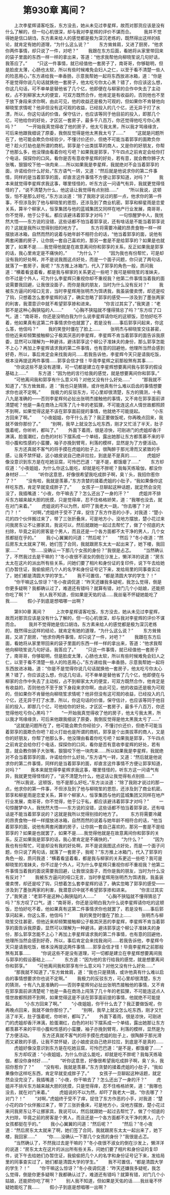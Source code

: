 # 　　第930章 离间？
　　上次李星辉请客吃饭，东方没去，她从未见过李星辉，故而对那货应该是没有什么了解的，但一句心机很深，却与我对李星辉的评价不谋而合。
　　我并不觉得她是信口胡诌，东方素来给人的感觉都是极为深沉老练的，既然得出这样的结论，就肯定有她的道理，“为什么这么说？”
　　东方耸耸肩，又进了厨房，“他求你两件事情，却只说了一件，对吧？”
　　我跟在东方后面，看她将从家里带回来的袋子里面的东西一样一样的拿出来，答道：“他求我帮他向柳晓笙说几句好话，我答应了。”
　　“只这一件事情，就已经值他一套房子了，南哥哥，你够聪明，但是脸皮太薄，心肠也太软，所以有些时候难免会妇人之仁，以至于看不清楚一些人的险恶用心，”东方递给我一串香肠，示意我帮她一起将东西放进冰箱，道：“你是不是觉得你说几句话就换他一套房子，他太吃亏你太心黑？错了，你应该这么想，你这几句话，可不单单是替他省了几个亿，他即便在与柳家的合作中失去了主动权，占不到柳家太大的便宜，可双方既然合作，他肯定是有收益的，否则他也不至于放下身段来求你啊，由此可见，他的收益还是极为可观的，但如果你不肯替他向柳晓笙求情呢？他非但没有这可观的收益，已经投入的几个亿，还无异于打了水漂，所以，你这句话的价值，保守估计，也应该等同于他目前的投入，即那几个亿，可他给你的好处，才区区一套房子，最多千八百万，你还觉得他吃亏你心黑吗？”
　　“一开始我真觉得收了他的房子，他太亏我太黑，所以我才骂缘缘贪，可后来他跟我细说了原委，我倒反觉得是他太黑我太亏了……”
　　“这就是问题所在了，他可能会欺负你经验少，不懂讨价还价，但绝不可能当着郭享的面欺负你吧？趁火打劫也是所谓的商机，郭享是个出类拔萃的商人，又是你的好朋友，你帮了他那么多，他没理由看着你吃亏吧？如果我是郭享，下午四点之前肯定会给你打个电话，探探你的口风，看你是否有意收李星辉的好处，若有意，就会教你狮子大张嘴，狠狠咬下他一块肉来……所以如果我是李星辉，我就绝对不会当着郭享的面，许诺给你什么好处，”东方语气一转，又道：“然后就是他说求你的第二件事情，同样的是当着郭享的面，却直言这件事情不方便让郭享知道，对吗？”
　　我本来就觉得李星辉求我这事，哪里怪怪的，听东方这一问语气有异，我就更觉得怪怪的了，“说不清楚为什么，他这话让我觉得有点别扭……”
　　“所以我说，这顿饭，怕不是那么好吃，”东方淡淡道：“除了我刚才说过的那一点，他求你的第一件事，不但涉及到了他与柳晓笙的恩怨，还涉及到了商业机密。郭享和柳星雨是恋爱关系，算半个柳家人，恒享集团与他的蓝城集团又同样在地产行业发展，南哥哥，你不觉得，他于公于私，都应该避讳着郭享才对吗？”
　　一句惊醒梦中人，我恍然大悟——东方说的没错，这些话都不怕当着郭享说，还有啥话是不能当着郭享说的？这就是我所以觉得别扭的地方了。
　　东方将需要冷藏的昂贵食物一样一样摆放进冰箱，自然而然的说着与她年龄不相符合的话，“他当着郭享的面，说他有两套闲置的房子，让你挑一套自己喜欢的，那另一套是不是给郭享的？如果是也就罢了，如果不是……我觉得他就是在故意离间你和郭享的关系，反正如果我是郭享的话，我心里肯定是不痛快的，”
　　“为什么？”
　　“因为我也有份帮忙，可是却没有我的好处啊，并不是说我图这点好处，而是一个面子问题，你只说了两句话，就落了一套房子，我呢？”东方推上冰箱门，代入了郭享的角色一般，质问我道：“横着看竖着看，都是我与柳家的关系更近一些吧？我可是柳晓笙的准妹夫，你不过是个外人，可为什么李星辉只重视你却不重视我？他第二件事情当着我的面说需要我回避，让我很没面子，而你是我的朋友，当时为什么没有反对？”
　　我被东方逼问的哑口无言，当时李星辉用张明杰为饵诱我，我虽装傻卖愣，却还是咬了钩，只想着怎么套李星辉的话了，确实忽略了郭享的感受——涉及到了墨张两家的利害，我潜意识中就不希望郭享掺和进来。
　　“你言过其实了，”我笑道：“老郭不是这种心胸狭隘的人……”
　　“心胸不狭隘就不懂得猜忌了吗？”东方叹了口气，道：“南哥哥，你还是没明白我为什么说李星辉请你吃的这顿饭，恐怕好吃不着，他如果真有这第二件事情求你也就罢了，若是没有……事后郭享问起来，你这么答，他信吗？”
　　我的笑登时僵在了脸上……
　　张明杰与柳晓笙交往甚密，但他近来却频繁接触柳公子极其厌恶的李星辉，李星辉不肯当着郭享的面告诉我原委，显然可以理解为一种避讳，避讳郭享这个柳公子准妹夫的身份，那么郭享怎能不上心？再加上李星辉请求我的第二件事情，也有意的回避他，他理所当然会感到好奇，所以，事后肯定会来找我询问……若我告诉他，李星辉今天只是请我吃饭，根本没再提这两件事情……郭享会信才怪！毕竟李星辉之前那般煞有其事……
　　“你说这些不是没有道理，可一切都是建立在李星辉想要离间我与郭享的假设基础上……”
　　东方道：“因为他的言行给我的感觉，就是想要离间你和郭享。”
　　“可他离间我和郭享有什么意义吗？对他又没有什么好处……”
　　“那我就不知道了，”东方耸耸肩，道：“我也只是猜猜，或许他真有什么难以启齿的事情想要求你也说不定啊。”
　　我极力的反驳东方，可心里却很清楚，东方的猜测，十有八九是准确的——否则李星辉何必扯出张明杰接触他的事情，又不肯在郭享面前讲清楚呢？他是一条在商场上闯荡了几十年的老狐狸，不可能连这点人情世故都照顾不到啊，如果觉得这是不该在郭享面前提的事情，他就绝不可能提起。
　　“小东方回来了啊。”
　　“小夜姐姐，你干什么去了？我正要做饭呢，你再晚点回来，我就不做你那份了。”
　　“别啊，我早上就没怎么吃东西，刚才又忙活了半天，肚子饿着呢，你听听，都叫了。”
　　外面下着雨，很是凉快，可刚进门的虎姐却香汗淋漓，脸蛋潮红，白色的衬衫下摆系成一个单结，露出她那让东方都羡慕不来的平坦小腹和性感的小蛮腰，袖子亦挽到臂弯，利落的模样，显然是为了方便活动。
　　东方还真就不客气的将手摸在虎姐的肚子上，很陶醉于那光滑而又紧致的手感，让我不禁怀疑，这小娘皮说自己绝非拉拉，到底是不是真的……
　　虎姐好像没意识到东方是在吃她豆腐，可怜巴巴道：“是不是，都饿瘪了……”
　　东方却叹道：“小夜姐姐，为什么你这么能吃，却就是吃不胖呢？我每天练瑜伽，都没你身材好……”
　　“听你这意思，好像很希望我吃成胖子啊，臭丫头，我招你惹你了？”
　　“没有啦，我就是羡慕，”东方贪婪的揉着虎姐的小肚子，“我如果像你这样吃东西，肯定早就变成胖子了。”
　　女孩子一旦聊起这种话题，就定然会没完没了，我插嘴道：“小夜，你干嘛去了？怎么还出了一身的汗？”
　　虎姐并不排斥东方越来越大胆的抚摸，只是觉得痒，忍不住格格娇笑，道：“我哪也没去，就在对门来着。”
　　虎姐说的不以为然，却吓了我老大一跳，“你去哪了？对门？！”
　　“对啊，”虎姐终于受不了痒，捉住了东方作恶的小手，对我道：“楚小花的四个伙伴搬过来了，带了三张折叠床，可是地方小，没地方摆放，楚小花过来问我房东让不让挪家具，我说可以，然后就跟她一起过去帮忙了，做了个彻底的大扫除，毕竟之前的房客是个男人，而且还是一个各方面都不太干净的男人，几个女孩都挺在乎的。”
　　我小心翼翼的问道：“然后呢？”
　　“然后？”冬小夜道：“然后房东太太就来了啊，她们签了合同，我就跟房东太太一起出来了，她下楼，我回家……”
　　“你……没确认一下那几个女孩的身份？”我很是忐忑。
　　“当然确认了，不然我过去是干嘛的？”冬小夜很不淑女的倒在沙发上，懒洋洋的说道：“房东太太在这片的派出所有些关系，问她们要了相片和身份证的复印件，说下午去给她们办暂住证，我偷偷把几个人的名字和身份证号记下来，发给局里的同事查实过了，她们都是清圆大学的学生。”
　　我不可置信，“都是清圆大学的学生？！”
　　“你干嘛这么惊讶？”冬小夜调侃道：“昨天还嫌我多疑呢，我怎么觉得，倒是你更多疑啊？我都确认过了，难道还有错吗？就算有错，对门几个小姑娘，还能把你吃了啊？”
　　别人我不知道，但如果是天佑的话……我丝毫不怀疑她能吃了我……
　　假小子到底是想唱哪一出啊？

　　第930章 离间？
　　上次李星辉请客吃饭，东方没去，她从未见过李星辉，故而对那货应该是没有什么了解的，但一句心机很深，却与我对李星辉的评价不谋而合。
　　我并不觉得她是信口胡诌，东方素来给人的感觉都是极为深沉老练的，既然得出这样的结论，就肯定有她的道理，“为什么这么说？”
　　东方耸耸肩，又进了厨房，“他求你两件事情，却只说了一件，对吧？”
　　我跟在东方后面，看她将从家里带回来的袋子里面的东西一样一样的拿出来，答道：“他求我帮他向柳晓笙说几句好话，我答应了。”
　　“只这一件事情，就已经值他一套房子了，南哥哥，你够聪明，但是脸皮太薄，心肠也太软，所以有些时候难免会妇人之仁，以至于看不清楚一些人的险恶用心，”东方递给我一串香肠，示意我帮她一起将东西放进冰箱，道：“你是不是觉得你说几句话就换他一套房子，他太吃亏你太心黑？错了，你应该这么想，你这几句话，可不单单是替他省了几个亿，他即便在与柳家的合作中失去了主动权，占不到柳家太大的便宜，可双方既然合作，他肯定是有收益的，否则他也不至于放下身段来求你啊，由此可见，他的收益还是极为可观的，但如果你不肯替他向柳晓笙求情呢？他非但没有这可观的收益，已经投入的几个亿，还无异于打了水漂，所以，你这句话的价值，保守估计，也应该等同于他目前的投入，即那几个亿，可他给你的好处，才区区一套房子，最多千八百万，你还觉得他吃亏你心黑吗？”
　　“一开始我真觉得收了他的房子，他太亏我太黑，所以我才骂缘缘贪，可后来他跟我细说了原委，我倒反觉得是他太黑我太亏了……”
　　“这就是问题所在了，他可能会欺负你经验少，不懂讨价还价，但绝不可能当着郭享的面欺负你吧？趁火打劫也是所谓的商机，郭享是个出类拔萃的商人，又是你的好朋友，你帮了他那么多，他没理由看着你吃亏吧？如果我是郭享，下午四点之前肯定会给你打个电话，探探你的口风，看你是否有意收李星辉的好处，若有意，就会教你狮子大张嘴，狠狠咬下他一块肉来……所以如果我是李星辉，我就绝对不会当着郭享的面，许诺给你什么好处，”东方语气一转，又道：“然后就是他说求你的第二件事情，同样的是当着郭享的面，却直言这件事情不方便让郭享知道，对吗？”
　　我本来就觉得李星辉求我这事，哪里怪怪的，听东方这一问语气有异，我就更觉得怪怪的了，“说不清楚为什么，他这话让我觉得有点别扭……”
　　“所以我说，这顿饭，怕不是那么好吃，”东方淡淡道：“除了我刚才说过的那一点，他求你的第一件事，不但涉及到了他与柳晓笙的恩怨，还涉及到了商业机密。郭享和柳星雨是恋爱关系，算半个柳家人，恒享集团与他的蓝城集团又同样在地产行业发展，南哥哥，你不觉得，他于公于私，都应该避讳着郭享才对吗？”
　　一句惊醒梦中人，我恍然大悟——东方说的没错，这些话都不怕当着郭享说，还有啥话是不能当着郭享说的？这就是我所以觉得别扭的地方了。
　　东方将需要冷藏的昂贵食物一样一样摆放进冰箱，自然而然的说着与她年龄不相符合的话，“他当着郭享的面，说他有两套闲置的房子，让你挑一套自己喜欢的，那另一套是不是给郭享的？如果是也就罢了，如果不是……我觉得他就是在故意离间你和郭享的关系，反正如果我是郭享的话，我心里肯定是不痛快的，”
　　“为什么？”
　　“因为我也有份帮忙，可是却没有我的好处啊，并不是说我图这点好处，而是一个面子问题，你只说了两句话，就落了一套房子，我呢？”东方推上冰箱门，代入了郭享的角色一般，质问我道：“横着看竖着看，都是我与柳家的关系更近一些吧？我可是柳晓笙的准妹夫，你不过是个外人，可为什么李星辉只重视你却不重视我？他第二件事情当着我的面说需要我回避，让我很没面子，而你是我的朋友，当时为什么没有反对？”
　　我被东方逼问的哑口无言，当时李星辉用张明杰为饵诱我，我虽装傻卖愣，却还是咬了钩，只想着怎么套李星辉的话了，确实忽略了郭享的感受——涉及到了墨张两家的利害，我潜意识中就不希望郭享掺和进来。
　　“你言过其实了，”我笑道：“老郭不是这种心胸狭隘的人……”
　　“心胸不狭隘就不懂得猜忌了吗？”东方叹了口气，道：“南哥哥，你还是没明白我为什么说李星辉请你吃的这顿饭，恐怕好吃不着，他如果真有这第二件事情求你也就罢了，若是没有……事后郭享问起来，你这么答，他信吗？”
　　我的笑登时僵在了脸上……
　　张明杰与柳晓笙交往甚密，但他近来却频繁接触柳公子极其厌恶的李星辉，李星辉不肯当着郭享的面告诉我原委，显然可以理解为一种避讳，避讳郭享这个柳公子准妹夫的身份，那么郭享怎能不上心？再加上李星辉请求我的第二件事情，也有意的回避他，他理所当然会感到好奇，所以，事后肯定会来找我询问……若我告诉他，李星辉今天只是请我吃饭，根本没再提这两件事情……郭享会信才怪！毕竟李星辉之前那般煞有其事……
　　“你说这些不是没有道理，可一切都是建立在李星辉想要离间我与郭享的假设基础上……”
　　东方道：“因为他的言行给我的感觉，就是想要离间你和郭享。”
　　“可他离间我和郭享有什么意义吗？对他又没有什么好处……”
　　“那我就不知道了，”东方耸耸肩，道：“我也只是猜猜，或许他真有什么难以启齿的事情想要求你也说不定啊。”
　　我极力的反驳东方，可心里却很清楚，东方的猜测，十有八九是准确的——否则李星辉何必扯出张明杰接触他的事情，又不肯在郭享面前讲清楚呢？他是一条在商场上闯荡了几十年的老狐狸，不可能连这点人情世故都照顾不到啊，如果觉得这是不该在郭享面前提的事情，他就绝不可能提起。
　　“小东方回来了啊。”
　　“小夜姐姐，你干什么去了？我正要做饭呢，你再晚点回来，我就不做你那份了。”
　　“别啊，我早上就没怎么吃东西，刚才又忙活了半天，肚子饿着呢，你听听，都叫了。”
　　外面下着雨，很是凉快，可刚进门的虎姐却香汗淋漓，脸蛋潮红，白色的衬衫下摆系成一个单结，露出她那让东方都羡慕不来的平坦小腹和性感的小蛮腰，袖子亦挽到臂弯，利落的模样，显然是为了方便活动。
　　东方还真就不客气的将手摸在虎姐的肚子上，很陶醉于那光滑而又紧致的手感，让我不禁怀疑，这小娘皮说自己绝非拉拉，到底是不是真的……
　　虎姐好像没意识到东方是在吃她豆腐，可怜巴巴道：“是不是，都饿瘪了……”
　　东方却叹道：“小夜姐姐，为什么你这么能吃，却就是吃不胖呢？我每天练瑜伽，都没你身材好……”
　　“听你这意思，好像很希望我吃成胖子啊，臭丫头，我招你惹你了？”
　　“没有啦，我就是羡慕，”东方贪婪的揉着虎姐的小肚子，“我如果像你这样吃东西，肯定早就变成胖子了。”
　　女孩子一旦聊起这种话题，就定然会没完没了，我插嘴道：“小夜，你干嘛去了？怎么还出了一身的汗？”
　　虎姐并不排斥东方越来越大胆的抚摸，只是觉得痒，忍不住格格娇笑，道：“我哪也没去，就在对门来着。”
　　虎姐说的不以为然，却吓了我老大一跳，“你去哪了？对门？！”
　　“对啊，”虎姐终于受不了痒，捉住了东方作恶的小手，对我道：“楚小花的四个伙伴搬过来了，带了三张折叠床，可是地方小，没地方摆放，楚小花过来问我房东让不让挪家具，我说可以，然后就跟她一起过去帮忙了，做了个彻底的大扫除，毕竟之前的房客是个男人，而且还是一个各方面都不太干净的男人，几个女孩都挺在乎的。”
　　我小心翼翼的问道：“然后呢？”
　　“然后？”冬小夜道：“然后房东太太就来了啊，她们签了合同，我就跟房东太太一起出来了，她下楼，我回家……”
　　“你……没确认一下那几个女孩的身份？”我很是忐忑。
　　“当然确认了，不然我过去是干嘛的？”冬小夜很不淑女的倒在沙发上，懒洋洋的说道：“房东太太在这片的派出所有些关系，问她们要了相片和身份证的复印件，说下午去给她们办暂住证，我偷偷把几个人的名字和身份证号记下来，发给局里的同事查实过了，她们都是清圆大学的学生。”
　　我不可置信，“都是清圆大学的学生？！”
　　“你干嘛这么惊讶？”冬小夜调侃道：“昨天还嫌我多疑呢，我怎么觉得，倒是你更多疑啊？我都确认过了，难道还有错吗？就算有错，对门几个小姑娘，还能把你吃了啊？”
　　别人我不知道，但如果是天佑的话……我丝毫不怀疑她能吃了我……
　　假小子到底是想唱哪一出啊？

